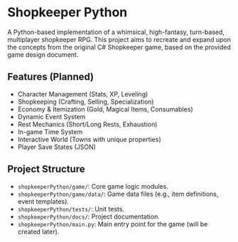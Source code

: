 # Shopkeeper Python

A Python-based implementation of a whimsical, high-fantasy, turn-based, multiplayer shopkeeper RPG.
This project aims to recreate and expand upon the concepts from the original C# Shopkeeper game, based on the provided game design document.

## Features (Planned)

*   Character Management (Stats, XP, Leveling)
*   Shopkeeping (Crafting, Selling, Specialization)
*   Economy & Itemization (Gold, Magical Items, Consumables)
*   Dynamic Event System
*   Rest Mechanics (Short/Long Rests, Exhaustion)
*   In-game Time System
*   Interactive World (Towns with unique properties)
*   Player Save States (JSON)

## Project Structure

*   `shopkeeperPython/game/`: Core game logic modules.
*   `shopkeeperPython/game/data/`: Game data files (e.g., item definitions, event templates).
*   `shopkeeperPython/tests/`: Unit tests.
*   `shopkeeperPython/docs/`: Project documentation.
*   `shopkeeperPython/main.py`: Main entry point for the game (will be created later).
